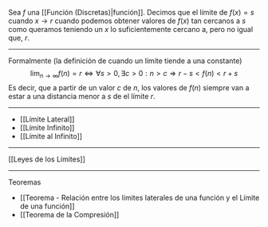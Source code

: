 Sea $f$ una [[Función (Discretas)|función]]. Decimos que el límite de $f(x)=s$  cuando $x→r$ cuando podemos obtener valores de $f(x)$ tan cercanos a $s$ como queramos teniendo un $x$ lo suficientemente cercano a, pero no igual que, $r$. 
***
Formalmente (la definición de cuando un límite tiende a una constante)
$$\lim _{n→∞} f(n) =r⇔∀s>0,∃c>0: n>c⇒r-s<f(n)<r+s$$
Es decir, que a partir de un valor $c$ de $n$, los valores de $f(n)$ siempre van a estar a una distancia menor a $s$ de el límite $r$.
***
- [[Límite Lateral]]
- [[Límite Infinito]]
- [[Límite al Infinito]]
***
[[Leyes de los Límites]]
***
Teoremas
- [[Teorema - Relación entre los límites laterales de una función y el Límite de una función]]
- [[Teorema de la Compresión]]